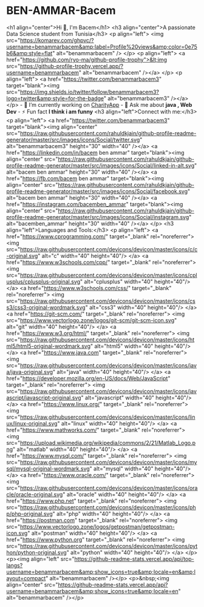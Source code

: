 # BEN-AMMAR-Bacem
&lt;h1 align="center">Hi 👋, I'm Bacem&lt;/h1> &lt;h3 align="center">A passionate Data Science student from Tunisia&lt;/h3>  &lt;p align="left"> &lt;img src="https://komarev.com/ghpvc/?username=benammarbacem&amp;label=Profile%20views&amp;color=0e75b6&amp;style=flat" alt="benammarbacem" /> &lt;/p>  &lt;p align="left"> &lt;a href="https://github.com/ryo-ma/github-profile-trophy">&lt;img src="https://github-profile-trophy.vercel.app/?username=benammarbacem" alt="benammarbacem" />&lt;/a> &lt;/p>  &lt;p align="left"> &lt;a href="https://twitter.com/benammarbacem3" target="blank">&lt;img src="https://img.shields.io/twitter/follow/benammarbacem3?logo=twitter&amp;style=for-the-badge" alt="benammarbacem3" />&lt;/a> &lt;/p>  - 🔭 I’m currently working on [CharityApp](https://github.com/BENAMMARbacem/%3EcharityApp)  - 💬 Ask me about **java , Web Dev**  - ⚡ Fun fact **I think i am funny**  &lt;h3 align="left">Connect with me:&lt;/h3> &lt;p align="left"> &lt;a href="https://twitter.com/benammarbacem3" target="blank">&lt;img align="center" src="https://raw.githubusercontent.com/rahuldkjain/github-profile-readme-generator/master/src/images/icons/Social/twitter.svg" alt="benammarbacem3" height="30" width="40" />&lt;/a> &lt;a href="https://linkedin.com/in/bacem ben ammar" target="blank">&lt;img align="center" src="https://raw.githubusercontent.com/rahuldkjain/github-profile-readme-generator/master/src/images/icons/Social/linked-in-alt.svg" alt="bacem ben ammar" height="30" width="40" />&lt;/a> &lt;a href="https://fb.com/bacem ben ammar" target="blank">&lt;img align="center" src="https://raw.githubusercontent.com/rahuldkjain/github-profile-readme-generator/master/src/images/icons/Social/facebook.svg" alt="bacem ben ammar" height="30" width="40" />&lt;/a> &lt;a href="https://instagram.com/bacemben_ammar" target="blank">&lt;img align="center" src="https://raw.githubusercontent.com/rahuldkjain/github-profile-readme-generator/master/src/images/icons/Social/instagram.svg" alt="bacemben_ammar" height="30" width="40" />&lt;/a> &lt;/p>  &lt;h3 align="left">Languages and Tools:&lt;/h3> &lt;p align="left"> &lt;a href="https://www.cprogramming.com/" target="_blank" rel="noreferrer"> &lt;img src="https://raw.githubusercontent.com/devicons/devicon/master/icons/c/c-original.svg" alt="c" width="40" height="40"/> &lt;/a> &lt;a href="https://www.w3schools.com/cpp/" target="_blank" rel="noreferrer"> &lt;img src="https://raw.githubusercontent.com/devicons/devicon/master/icons/cplusplus/cplusplus-original.svg" alt="cplusplus" width="40" height="40"/> &lt;/a> &lt;a href="https://www.w3schools.com/css/" target="_blank" rel="noreferrer"> &lt;img src="https://raw.githubusercontent.com/devicons/devicon/master/icons/css3/css3-original-wordmark.svg" alt="css3" width="40" height="40"/> &lt;/a> &lt;a href="https://git-scm.com/" target="_blank" rel="noreferrer"> &lt;img src="https://www.vectorlogo.zone/logos/git-scm/git-scm-icon.svg" alt="git" width="40" height="40"/> &lt;/a> &lt;a href="https://www.w3.org/html/" target="_blank" rel="noreferrer"> &lt;img src="https://raw.githubusercontent.com/devicons/devicon/master/icons/html5/html5-original-wordmark.svg" alt="html5" width="40" height="40"/> &lt;/a> &lt;a href="https://www.java.com" target="_blank" rel="noreferrer"> &lt;img src="https://raw.githubusercontent.com/devicons/devicon/master/icons/java/java-original.svg" alt="java" width="40" height="40"/> &lt;/a> &lt;a href="https://developer.mozilla.org/en-US/docs/Web/JavaScript" target="_blank" rel="noreferrer"> &lt;img src="https://raw.githubusercontent.com/devicons/devicon/master/icons/javascript/javascript-original.svg" alt="javascript" width="40" height="40"/> &lt;/a> &lt;a href="https://www.linux.org/" target="_blank" rel="noreferrer"> &lt;img src="https://raw.githubusercontent.com/devicons/devicon/master/icons/linux/linux-original.svg" alt="linux" width="40" height="40"/> &lt;/a> &lt;a href="https://www.mathworks.com/" target="_blank" rel="noreferrer"> &lt;img src="https://upload.wikimedia.org/wikipedia/commons/2/21/Matlab_Logo.png" alt="matlab" width="40" height="40"/> &lt;/a> &lt;a href="https://www.mysql.com/" target="_blank" rel="noreferrer"> &lt;img src="https://raw.githubusercontent.com/devicons/devicon/master/icons/mysql/mysql-original-wordmark.svg" alt="mysql" width="40" height="40"/> &lt;/a> &lt;a href="https://www.oracle.com/" target="_blank" rel="noreferrer"> &lt;img src="https://raw.githubusercontent.com/devicons/devicon/master/icons/oracle/oracle-original.svg" alt="oracle" width="40" height="40"/> &lt;/a> &lt;a href="https://www.php.net" target="_blank" rel="noreferrer"> &lt;img src="https://raw.githubusercontent.com/devicons/devicon/master/icons/php/php-original.svg" alt="php" width="40" height="40"/> &lt;/a> &lt;a href="https://postman.com" target="_blank" rel="noreferrer"> &lt;img src="https://www.vectorlogo.zone/logos/getpostman/getpostman-icon.svg" alt="postman" width="40" height="40"/> &lt;/a> &lt;a href="https://www.python.org" target="_blank" rel="noreferrer"> &lt;img src="https://raw.githubusercontent.com/devicons/devicon/master/icons/python/python-original.svg" alt="python" width="40" height="40"/> &lt;/a> &lt;/p>  &lt;p>&lt;img align="left" src="https://github-readme-stats.vercel.app/api/top-langs?username=benammarbacem&amp;show_icons=true&amp;locale=en&amp;layout=compact" alt="benammarbacem" />&lt;/p>  &lt;p>&amp;nbsp;&lt;img align="center" src="https://github-readme-stats.vercel.app/api?username=benammarbacem&amp;show_icons=true&amp;locale=en" alt="benammarbacem" />&lt;/p>

